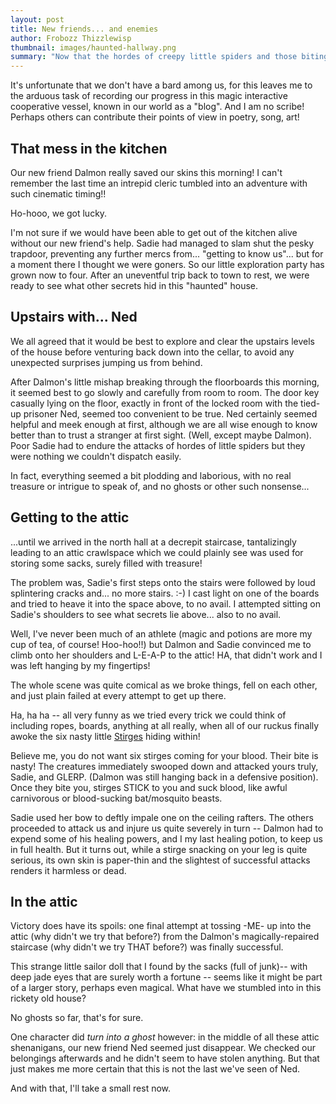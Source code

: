 ```yaml
---
layout: post
title: New friends... and enemies
author: Frobozz Thizzlewisp
thumbnail: images/haunted-hallway.png
summary: "Now that the hordes of creepy little spiders and those biting, blood-sucking stirges have been dispatched, it's time to take a rest and record the day's work thus far..."
---
```


It's unfortunate that we don't have a bard among us, for this leaves me to the arduous task of recording our progress in this magic interactive cooperative vessel, known in our world as a "blog". And I am no scribe! Perhaps others can contribute their points of view in poetry, song, art!

## That mess in the kitchen

Our new friend Dalmon really saved our skins this morning! I can't remember the last time an intrepid cleric tumbled into an adventure with such cinematic timing!!

Ho-hooo, we got lucky.

I'm not sure if we would have been able to get out of the kitchen alive without our new friend's help. Sadie had managed to slam shut the pesky trapdoor, preventing any further mercs from... "getting to know us"... but for a moment there I thought we were goners. So our little exploration party has grown now to four. After an uneventful trip back to town to rest, we were ready to see what other secrets hid in this "haunted" house.

## Upstairs with... Ned

We all agreed that it would be best to explore and clear the upstairs levels of the house before venturing back down into the cellar, to avoid any unexpected surprises jumping us from behind.

After Dalmon's little mishap breaking through the floorboards this morning, it seemed best to go slowly and carefully from room to room. The door key casually lying on the floor, exactly in front of the locked room with the tied-up prisoner Ned, seemed too convenient to be true. Ned certainly seemed helpful and meek enough at first, although we are all wise enough to know better than to trust a stranger at first sight. (Well, except maybe Dalmon). Poor Sadie had to endure the attacks of hordes of little spiders but they were nothing we couldn't dispatch easily.

In fact, everything seemed a bit plodding and laborious, with no real treasure or intrigue to speak of, and no ghosts or other such nonsense...

## Getting to the attic

...until we arrived in the north hall at a decrepit staircase, tantalizingly leading to an attic crawlspace which we could plainly see was used for storing some sacks, surely filled with treasure!

The problem was, Sadie's first steps onto the stairs were followed by loud splintering cracks and... no more stairs. :-) I cast light on one of the boards and tried to heave it into the space above, to no avail. I attempted sitting on Sadie's shoulders to see what secrets lie above... also to no avail.

Well, I've never been much of an athlete (magic and potions are more my cup of tea, of course! Hoo-hoo!!) but Dalmon and Sadie convinced me to climb onto her shoulders and L-E-A-P to the attic! HA, that didn't work and I was left hanging by my fingertips!

The whole scene was quite comical as we broke things, fell on each other, and just plain failed at every attempt to get up there.

Ha, ha ha -- all very funny as we tried every trick we could think of including ropes, boards, anything at all really, when all of our ruckus finally awoke the six nasty little [Stirges](https://duckduckgo.com/?t=ffab&q=stirge&atb=v220-1&iax=images&ia=images) hiding within!

Believe me, you do not want six stirges coming for your blood. Their bite is nasty! The creatures immediately swooped down and attacked yours truly, Sadie, and GLERP. (Dalmon was still hanging back in a defensive position). Once they bite you, stirges STICK to you and suck blood, like awful carnivorous or blood-sucking bat/mosquito beasts.

Sadie used her bow to deftly impale one on the ceiling rafters. The others proceeded to attack us and injure us quite severely in turn -- Dalmon had to expend some of his healing powers, and I my last healing potion, to keep us in full health. But it turns out, while a stirge snacking on your leg is quite serious, its own skin is paper-thin and the slightest of successful attacks renders it harmless or dead.

## In the attic

Victory does have its spoils: one final attempt at tossing -ME- up into the attic (why didn't we try that before?) from the Dalmon's magically-repaired staircase (why didn't we try THAT before?) was finally successful.

This strange little sailor doll that I found by the sacks (full of junk)-- with deep jade eyes that are surely worth a fortune -- seems like it might be part of a larger story, perhaps even magical. What have we stumbled into in this rickety old house?

No ghosts so far, that's for sure.

One character did _turn into a ghost_ however: in the middle of all these attic shenanigans, our new friend Ned seemed just disappear. We checked our belongings afterwards and he didn't seem to have stolen anything. But that just makes me more certain that this is not the last we've seen of Ned.

And with that, I'll take a small rest now.
